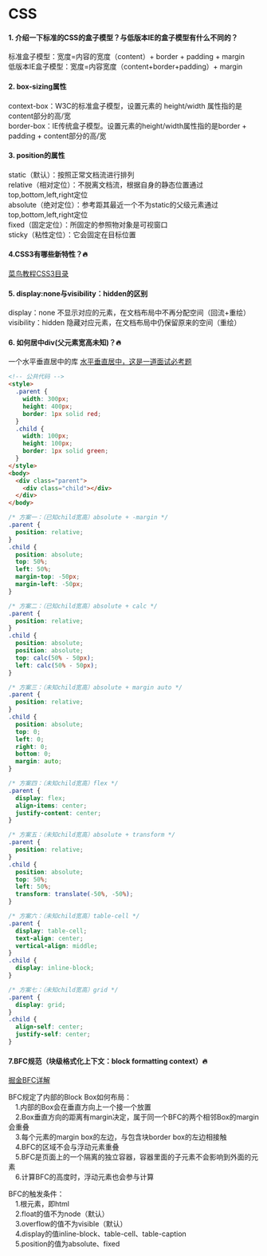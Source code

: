 # CSS

#### 1. 介绍一下标准的CSS的盒子模型？与低版本IE的盒子模型有什么不同的？

标准盒子模型：宽度=内容的宽度（content）+ border + padding + margin  
低版本IE盒子模型：宽度=内容宽度（content+border+padding）+ margin

#### 2. box-sizing属性 

context-box：W3C的标准盒子模型，设置元素的 height/width 属性指的是content部分的高/宽  
border-box：IE传统盒子模型。设置元素的height/width属性指的是border + padding + content部分的高/宽

#### 3. position的属性

static（默认）：按照正常文档流进行排列  
relative（相对定位）：不脱离文档流，根据自身的静态位置通过top,bottom,left,right定位  
absolute（绝对定位）：参考距其最近一个不为static的父级元素通过top,bottom,left,right定位  
fixed（固定定位）：所固定的参照物对象是可视窗口  
sticky（粘性定位）：它会固定在目标位置

#### 4.CSS3有哪些新特性？:fire:

[菜鸟教程CSS3目录](https://www.runoob.com/css3/css3-tutorial.html)

#### 5. display:none与visibility：hidden的区别

display：none 不显示对应的元素，在文档布局中不再分配空间（回流+重绘）  
visibility：hidden 隐藏对应元素，在文档布局中仍保留原来的空间（重绘）  

#### 6. 如何居中div(父元素宽高未知)？:fire:

一个水平垂直居中的库 [水平垂直居中，这是一道面试必考题](https://github.com/yanhaijing/vertical-center)

``` html
<!-- 公共代码 -->
<style>
  .parent {
    width: 300px;
    height: 400px;
    border: 1px solid red;
  }
  .child {
    width: 100px;
    height: 100px;
    border: 1px solid green;
  }
</style>
<body>
  <div class="parent">
    <div class="child"></div>
  </div>
</body>
```

``` css
/* 方案一：（已知child宽高）absolute + -margin */
.parent {
  position: relative;
}
.child {
  position: absolute;
  top: 50%;
  left: 50%;
  margin-top: -50px;
  margin-left: -50px;
}
```

``` css
/* 方案二：（已知child宽高）absolute + calc */
.parent {
  position: relative;
}
.child {
  position: absolute;
  position: absolute;
  top: calc(50% - 50px);
  left: calc(50% - 50px);
}
```

``` css
/* 方案三：（未知child宽高）absolute + margin auto */
.parent {
  position: relative;
}
.child {
  position: absolute;
  top: 0;
  left: 0;
  right: 0;
  bottom: 0;
  margin: auto;
}
```

``` css
/* 方案四：（未知child宽高）flex */
.parent {
  display: flex;
  align-items: center;
  justify-content: center;
}
```

``` css
/* 方案五：（未知child宽高）absolute + transform */
.parent {
  position: relative;
}
.child {
  position: absolute;
  top: 50%;
  left: 50%;
  transform: translate(-50%, -50%);
}
```

``` css
/* 方案六：（未知child宽高）table-cell */
.parent {
  display: table-cell;
  text-align: center;
  vertical-align: middle;
}
.child {
  display: inline-block;
}
```

``` css
/* 方案七：（未知child宽高）grid */
.parent {
  display: grid;
}
.child {
  align-self: center;
  justify-self: center;
}
```

#### 7.BFC规范（块级格式化上下文：block formatting context）:fire:
[掘金BFC详解](https://juejin.im/post/5ea45801e51d4546d4399055)  

BFC规定了内部的Block Box如何布局：  
&emsp;1.内部的Box会在垂直方向上一个接一个放置  
&emsp;2.Box垂直方向的距离有margin决定，属于同一个BFC的两个相邻Box的margin会重叠  
&emsp;3.每个元素的margin box的左边，与包含块border box的左边相接触  
&emsp;4.BFC的区域不会与浮动元素重叠  
&emsp;5.BFC是页面上的一个隔离的独立容器，容器里面的子元素不会影响到外面的元素  
&emsp;6.计算BFC的高度时，浮动元素也会参与计算  

BFC的触发条件：  
&emsp;1.根元素，即html  
&emsp;2.float的值不为node（默认）  
&emsp;3.overflow的值不为visible（默认）  
&emsp;4.display的值inline-block、table-cell、table-caption  
&emsp;5.position的值为absolute、fixed



